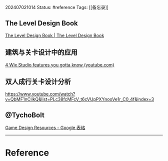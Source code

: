 202407021014
Status: #reference
Tags: [[备忘录]]
## The Level Design Book
[The Level Design Book | The Level Design Book](https://book.leveldesignbook.com/)

## 建筑与关卡设计中的应用
[4 Wix Studio features you gotta know (youtube.com)](https://www.youtube.com/watch?v=d-xDKpEzmG8)

## 双人成行关卡设计分析
https://www.youtube.com/watch?v=QbMF1nCiIkQ&list=PLc38fcMFcV_t6cVUpPXYnooVe1r_C0_4f&index=3

## @TychoBolt
[Game Design Resources - Google 表格](https://docs.google.com/spreadsheets/d/1QhFyPfYSjHv7PjibGrslF3mNW_CIDXWv9o-iQgLbu1o/edit?pli=1&gid=1632070911#gid=1632070911)

---
# Reference